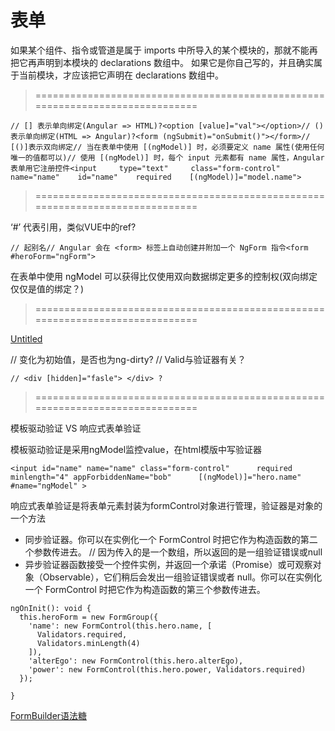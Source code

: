# 表单

如果某个组件、指令或管道是属于 imports 中所导入的某个模块的，那就不能再把它再声明到本模块的 declarations 数组中。 如果它是你自己写的，并且确实属于当前模块，才应该把它声明在 declarations 数组中。

> ==============================================================================

```
// [] 表示单向绑定(Angular => HTML)?<option [value]="val"></option>// ()表示单向绑定(HTML => Angular)?<form (ngSubmit)="onSubmit()"></form>// [()]表示双向绑定// 当在表单中使用 [(ngModel)] 时，必须要定义 name 属性(使用任何唯一的值都可以)// 使用 [(ngModel)] 时，每个 input 元素都有 name 属性，Angular 表单用它注册控件<input     type="text"     class="form-control"     name="name"    id="name"    required    [(ngModel)]="model.name">
```

> ==============================================================================

‘#’ 代表引用，类似VUE中的ref?

```
// 起别名// Angular 会在 <form> 标签上自动创建并附加一个 NgForm 指令<form #heroForm="ngForm">
```

在表单中使用 ngModel 可以获得比仅使用双向数据绑定更多的控制权(双向绑定仅仅是值的绑定？)

> ==============================================================================

[Untitled](%E8%A1%A8%E5%8D%95%20fb1a022c87be45de95dee676838f9746/Untitled%20Database%2032d861975aa748eaa233cb3ce8eaf2fd.csv)

// 变化为初始值，是否也为ng-dirty? // Valid与验证器有关？

```
// <div [hidden]="fasle"> </div> ?
```

> ==============================================================================

模板驱动验证 VS 响应式表单验证

模板驱动验证是采用ngModel监控value，在html模版中写验证器

```
<input id="name" name="name" class="form-control"      required minlength="4" appForbiddenName="bob"      [(ngModel)]="hero.name" #name="ngModel" >
```

响应式表单验证是将表单元素封装为formControl对象进行管理，验证器是对象的一个方法

- 同步验证器。你可以在实例化一个 FormControl 时把它作为构造函数的第二个参数传进去。 // 因为传入的是一个数组，所以返回的是一组验证错误或null
- 异步验证器函数接受一个控件实例，并返回一个承诺（Promise）或可观察对象（Observable），它们稍后会发出一组验证错误或者 null。你可以在实例化一个 FormControl 时把它作为构造函数的第三个参数传进去。

```tsx
ngOnInit(): void {
  this.heroForm = new FormGroup({
    'name': new FormControl(this.hero.name, [
      Validators.required,
      Validators.minLength(4)
    ]),
    'alterEgo': new FormControl(this.hero.alterEgo),
    'power': new FormControl(this.hero.power, Validators.required)
  });

}
```

[FormBuilder语法糖](https://www.angular.cn/api/forms/FormBuilder)